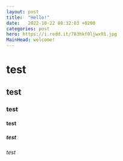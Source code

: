 ```yaml
---
layout: post
title:  "Hello!"
date:   2022-10-22 08:32:03 +0200
categories: post
hero: https://i.redd.it/783hkf0ljwx91.jpg
MainHead: welcome!
---
```



# test 
## test 
### test 
#### test 
##### test 
###### test 
